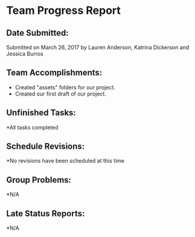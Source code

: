 # Team Progress Report 

## Date Submitted: 

Submitted on March 26, 2017 by Lauren Anderson, Katrina Dickerson and Jessica Burros 

## Team Accomplishments: 

* Created "assets" folders for our project. 
* Created our first draft of our project.

## Unfinished Tasks: 

*All tasks completed

## Schedule Revisions: 

*No revisions have been scheduled at this time

## Group Problems: 

*N/A

## Late Status Reports: 

*N/A
